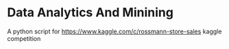 # Data Analytics And Minining
A python script for https://www.kaggle.com/c/rossmann-store-sales kaggle competition